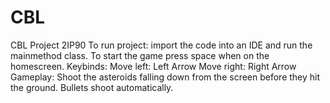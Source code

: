 # CBL
CBL Project 2IP90
To run project: import the code into an IDE and run the mainmethod class. 
To start the game press space when on the homescreen. 
Keybinds:
    Move left: Left Arrow
    Move right: Right Arrow
Gameplay: Shoot the asteroids falling down from the screen before they hit the ground. Bullets shoot automatically.


